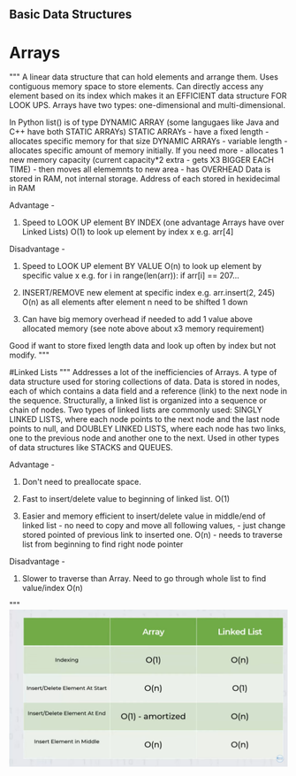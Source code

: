 ## Basic Data Structures
# Arrays
"""
A linear data structure that can hold elements and arrange them. 
Uses contiguous memory space to store elements. 
Can directly access any element based on its index which makes it an EFFICIENT data structure FOR LOOK UPS. 
Arrays have two types: one-dimensional and multi-dimensional.

In Python list() is of type DYNAMIC ARRAY (some langugaes like Java and C++ have both STATIC ARRAYs)
STATIC ARRAYs - have a fixed length - allocates specific memory for that size
DYNAMIC ARRAYs - variable length - allocates specific amount of memory initially. If you need more - allocates 1 new memory capacity (current capacity*2 extra - gets X3 BIGGER EACH TIME) - then moves all elememnts to new area - has OVERHEAD
Data is stored in RAM, not internal storage.
Address of each stored in hexidecimal in RAM

Advantage - 
1) Speed to LOOK UP element BY INDEX (one advantage Arrays have over Linked Lists)
O(1) to look up element by index x e.g. arr[4]

Disadvantage - 
1) Speed to LOOK UP element BY VALUE
O(n) to look up element by specific value x e.g. for i in range(len(arr)): if arr[i] == 207...

2) INSERT/REMOVE new element at specific index e.g. arr.insert(2, 245)
O(n) as all elements after element n need to be shifted 1 down

3) Can have big memory overhead if needed to add 1 value above allocated memory (see note above about x3 memory requirement)

Good if want to store fixed length data and look up often by index but not modify.
"""

#Linked Lists
"""
Addresses a lot of the inefficiencies of Arrays.
A type of data structure used for storing collections of data. 
Data is stored in nodes, each of which contains a data field and a reference (link) to the next node in the sequence. 
Structurally, a linked list is organized into a sequence or chain of nodes. 
Two types of linked lists are commonly used: SINGLY LINKED LISTS, where each node points to the next node and the last node points to null, and DOUBLEY LINKED LISTS, where each node has two links, one to the previous node and another one to the next. 
Used in other types of data structures like STACKS and QUEUES.

Advantage -
1) Don't need to preallocate space.

2) Fast to insert/delete value to beginning of linked list.
O(1)

3) Easier and memory efficient to insert/delete value in middle/end of linked list - no need to copy and move all following values, - just change stored pointed of previous link to inserted one.
O(n) - needs to traverse list from beginning to find right node pointer

Disadvantage - 
1) Slower to traverse than Array. Need to go through whole list to find value/index
O(n)

"""
![arrays vs linkedlist image](./images/arrayVsLinkedList.png)